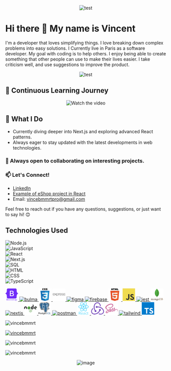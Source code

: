 <p align="center">
  <img src="https://media1.tenor.com/m/G_Td1o1G3cQAAAAC/future-pixel.gif" alt="test">
</p>

# Hi there 👋 My name is Vincent

I'm a developer that loves simplifying things. I love breaking down complex problems into easy solutions. I Currently live in Paris as a software developer. My goal with coding is to help others. I enjoy being able to create something that other people can use to make their lives easier. I take criticism well, and use suggestions to improve the product.

<p align="center">
  <img src="https://steamuserimages-a.akamaihd.net/ugc/831329771678673548/49C66203D4484F804076D9E21376CE55F8BC2DFE/?imw=5000&imh=5000&ima=fit&impolicy=Letterbox&imcolor=%23000000&letterbox=false" alt="test">
</p>

## 🚀 Continuous Learning Journey

<p align="center">
  <img src="https://i.kym-cdn.com/photos/images/original/001/007/368/86a.gif" alt="Watch the video">
</p>

## 🌱 What I Do

- Currently diving deeper into Next.js and exploring advanced React patterns.
- Always eager to stay updated with the latest developments in web technologies.

### 👯 Always open to collaborating on interesting projects.

### 📫 Let's Connect!

- [LinkedIn](https://www.linkedin.com/in/vincent-bommert-289a2a184/)
- [Example of eShop project in React](https://cerulean-melba-c14f75.netlify.app/)
- Email: vincebmmrtpro@gmail.com

Feel free to reach out if you have any questions, suggestions, or just want to say hi! 😊

## Technologies Used

 ![Node.js](https://img.shields.io/badge/Node.js-339933?style=for-the-badge&logo=node.js&logoColor=white)   
 ![JavaScript](https://img.shields.io/badge/JavaScript-F7DF1E?style=for-the-badge&logo=javascript&logoColor=black)   
 ![React](https://img.shields.io/badge/React-61DAFB?style=for-the-badge&logo=react&logoColor=white)   
 ![Next.js](https://img.shields.io/badge/Next.js-000000?style=for-the-badge&logo=next.js&logoColor=white)  
 ![SQL](https://img.shields.io/badge/SQL-4479A1?style=for-the-badge&logo=sql&logoColor=white)   
 ![HTML](https://img.shields.io/badge/HTML-E34F26?style=for-the-badge&logo=html5&logoColor=white)   
 ![CSS](https://img.shields.io/badge/CSS-1572B6?style=for-the-badge&logo=css3&logoColor=white)   
 ![TypeScript](https://img.shields.io/badge/TypeScript-3178C6?style=for-the-badge&logo=typescript&logoColor=white)   


<p align="left">
  <a href="https://getbootstrap.com" target="_blank" rel="noreferrer"> <img src="https://raw.githubusercontent.com/devicons/devicon/master/icons/bootstrap/bootstrap-plain-wordmark.svg" alt="bootstrap" width="40" height="40"/> </a>
  <a href="https://bulma.io/" target="_blank" rel="noreferrer">
    <img src="https://raw.githubusercontent.com/gilbarbara/logos/804dc257b59e144eaca5bc6ffd16949752c6f789/logos/bulma.svg" alt="bulma" width="40" height="40"/> </a> <a href="https://www.w3schools.com/css/" target="_blank" rel="noreferrer"> 
      <img src="https://raw.githubusercontent.com/devicons/devicon/master/icons/css3/css3-original-wordmark.svg" alt="css3" width="40" height="40"/> </a> <a href="https://expressjs.com" target="_blank" rel="noreferrer"> 
        <img src="https://raw.githubusercontent.com/devicons/devicon/master/icons/express/express-original-wordmark.svg" alt="express" width="40" height="40"/> </a> <a href="https://www.figma.com/" target="_blank" rel="noreferrer">
          <img src="https://www.vectorlogo.zone/logos/figma/figma-icon.svg" alt="figma" width="40" height="40"/> </a> <a href="https://firebase.google.com/" target="_blank" rel="noreferrer">
            <img src="https://www.vectorlogo.zone/logos/firebase/firebase-icon.svg" alt="firebase" width="40" height="40"/> </a> <a href="https://www.w3.org/html/" target="_blank" rel="noreferrer">
              <img src="https://raw.githubusercontent.com/devicons/devicon/master/icons/html5/html5-original-wordmark.svg" alt="html5" width="40" height="40"/> </a> <a href="https://developer.mozilla.org/en-US/docs/Web/JavaScript" target="_blank" rel="noreferrer">
                <img src="https://raw.githubusercontent.com/devicons/devicon/master/icons/javascript/javascript-original.svg" alt="javascript" width="40" height="40"/> </a> <a href="https://jestjs.io" target="_blank" rel="noreferrer">
                  <img src="https://www.vectorlogo.zone/logos/jestjsio/jestjsio-icon.svg" alt="jest" width="40" height="40"/> </a> <a href="https://www.mongodb.com/" target="_blank" rel="noreferrer">
                    <img src="https://raw.githubusercontent.com/devicons/devicon/master/icons/mongodb/mongodb-original-wordmark.svg" alt="mongodb" width="40" height="40"/> </a> <a href="https://nextjs.org/" target="_blank" rel="noreferrer">
                      <img src="https://cdn.worldvectorlogo.com/logos/nextjs-2.svg" alt="nextjs" width="40" height="40"/> </a> <a href="https://nodejs.org" target="_blank" rel="noreferrer">
                        <img src="https://raw.githubusercontent.com/devicons/devicon/master/icons/nodejs/nodejs-original-wordmark.svg" alt="nodejs" width="40" height="40"/> </a> <a href="https://www.postgresql.org" target="_blank" rel="noreferrer">
                          <img src="https://raw.githubusercontent.com/devicons/devicon/master/icons/postgresql/postgresql-original-wordmark.svg" alt="postgresql" width="40" height="40"/> </a> <a href="https://postman.com" target="_blank" rel="noreferrer">
                            <img src="https://www.vectorlogo.zone/logos/getpostman/getpostman-icon.svg" alt="postman" width="40" height="40"/> </a> <a href="https://reactjs.org/" target="_blank" rel="noreferrer">
                              <img src="https://raw.githubusercontent.com/devicons/devicon/master/icons/react/react-original-wordmark.svg" alt="react" width="40" height="40"/> </a> <a href="https://redux.js.org" target="_blank" rel="noreferrer">
                                <img src="https://raw.githubusercontent.com/devicons/devicon/master/icons/redux/redux-original.svg" alt="redux" width="40" height="40"/> </a> <a href="https://sass-lang.com" target="_blank" rel="noreferrer">
                                  <img src="https://raw.githubusercontent.com/devicons/devicon/master/icons/sass/sass-original.svg" alt="sass" width="40" height="40"/> </a> <a href="https://tailwindcss.com/" target="_blank" rel="noreferrer">
                                    <img src="https://www.vectorlogo.zone/logos/tailwindcss/tailwindcss-icon.svg" alt="tailwind" width="40" height="40"/> </a> <a href="https://www.typescriptlang.org/" target="_blank" rel="noreferrer">
                                      <img src="https://raw.githubusercontent.com/devicons/devicon/master/icons/typescript/typescript-original.svg" alt="typescript" width="40" height="40"/> </a> </p>



<p align="left"> <img src="https://komarev.com/ghpvc/?username=vincebmmrt&label=Profile%20views&color=0e75b6&style=flat" alt="vincebmmrt" /> </p>

<p align="left"> <a href="https://github.com/ryo-ma/github-profile-trophy"><img src="https://github-profile-trophy.vercel.app/?username=vincebmmrt&rank=S,AAA,AA,A,B,C&theme=onedark" alt="vincebmmrt" /></a> </p>




<p><img src="https://github-readme-stats.vercel.app/api/top-langs?username=vincebmmrt&show_icons=true&locale=fr&layout=compact&theme=onedark" alt="vincebmmrt" /></p>

<p><img src="https://github-readme-streak-stats.herokuapp.com/?user=vincebmmrt&theme=onedark" alt="vincebmmrt" /></p>


<div>
<p align="center">
  <img src="https://24.media.tumblr.com/65032a3e0a3aaffd4f336bfa8ce0b65f/tumblr_mh0j8p3MeO1qagmleo1_250.gif" alt="image">
</p>
</div>











